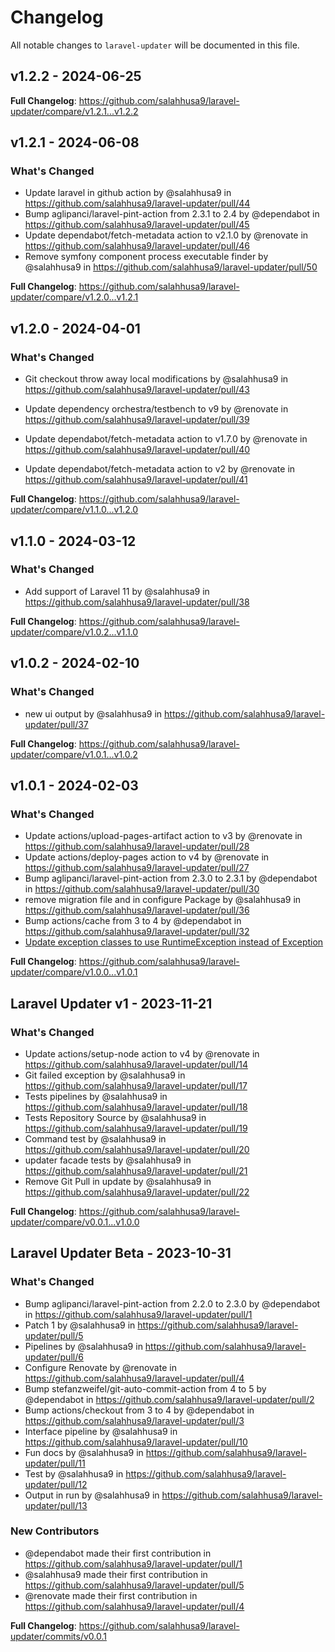 # Changelog

All notable changes to `laravel-updater` will be documented in this file.

## v1.2.2 - 2024-06-25

**Full Changelog**: https://github.com/salahhusa9/laravel-updater/compare/v1.2.1...v1.2.2

## v1.2.1 - 2024-06-08

### What's Changed

* Update laravel in github action by @salahhusa9 in https://github.com/salahhusa9/laravel-updater/pull/44
* Bump aglipanci/laravel-pint-action from 2.3.1 to 2.4 by @dependabot in https://github.com/salahhusa9/laravel-updater/pull/45
* Update dependabot/fetch-metadata action to v2.1.0 by @renovate in https://github.com/salahhusa9/laravel-updater/pull/46
* Remove  symfony component process executable finder by @salahhusa9 in https://github.com/salahhusa9/laravel-updater/pull/50

**Full Changelog**: https://github.com/salahhusa9/laravel-updater/compare/v1.2.0...v1.2.1

## v1.2.0 - 2024-04-01

### What's Changed

* Git checkout throw away local modifications by @salahhusa9 in https://github.com/salahhusa9/laravel-updater/pull/43
  
* Update dependency orchestra/testbench to v9 by @renovate in https://github.com/salahhusa9/laravel-updater/pull/39
  
* Update dependabot/fetch-metadata action to v1.7.0 by @renovate in https://github.com/salahhusa9/laravel-updater/pull/40
  
* Update dependabot/fetch-metadata action to v2 by @renovate in https://github.com/salahhusa9/laravel-updater/pull/41
  

**Full Changelog**: https://github.com/salahhusa9/laravel-updater/compare/v1.1.0...v1.2.0

## v1.1.0 - 2024-03-12

### What's Changed

* Add support of Laravel 11 by @salahhusa9 in https://github.com/salahhusa9/laravel-updater/pull/38

**Full Changelog**: https://github.com/salahhusa9/laravel-updater/compare/v1.0.2...v1.1.0

## v1.0.2 - 2024-02-10

### What's Changed

* new ui output by @salahhusa9 in https://github.com/salahhusa9/laravel-updater/pull/37

**Full Changelog**: https://github.com/salahhusa9/laravel-updater/compare/v1.0.1...v1.0.2

## v1.0.1 - 2024-02-03

### What's Changed

* Update actions/upload-pages-artifact action to v3 by @renovate in https://github.com/salahhusa9/laravel-updater/pull/28
* Update actions/deploy-pages action to v4 by @renovate in https://github.com/salahhusa9/laravel-updater/pull/27
* Bump aglipanci/laravel-pint-action from 2.3.0 to 2.3.1 by @dependabot in https://github.com/salahhusa9/laravel-updater/pull/30
* remove migration file and in configure Package by @salahhusa9 in https://github.com/salahhusa9/laravel-updater/pull/36
* Bump actions/cache from 3 to 4 by @dependabot in https://github.com/salahhusa9/laravel-updater/pull/32
* [Update exception classes to use RuntimeException instead of Exception](https://github.com/salahhusa9/laravel-updater/commit/705485c97efaa161da81b3cc825e2b20c1f43d6f)

**Full Changelog**: https://github.com/salahhusa9/laravel-updater/compare/v1.0.0...v1.0.1

## Laravel Updater v1 - 2023-11-21

### What's Changed

- Update actions/setup-node action to v4 by @renovate in https://github.com/salahhusa9/laravel-updater/pull/14
- Git failed exception by @salahhusa9 in https://github.com/salahhusa9/laravel-updater/pull/17
- Tests pipelines by @salahhusa9 in https://github.com/salahhusa9/laravel-updater/pull/18
- Tests Repository Source by @salahhusa9 in https://github.com/salahhusa9/laravel-updater/pull/19
- Command test by @salahhusa9 in https://github.com/salahhusa9/laravel-updater/pull/20
- updater facade tests by @salahhusa9 in https://github.com/salahhusa9/laravel-updater/pull/21
- Remove Git Pull in update by @salahhusa9 in https://github.com/salahhusa9/laravel-updater/pull/22

**Full Changelog**: https://github.com/salahhusa9/laravel-updater/compare/v0.0.1...v1.0.0

## Laravel Updater Beta - 2023-10-31

### What's Changed

- Bump aglipanci/laravel-pint-action from 2.2.0 to 2.3.0 by @dependabot in https://github.com/salahhusa9/laravel-updater/pull/1
- Patch 1 by @salahhusa9 in https://github.com/salahhusa9/laravel-updater/pull/5
- Pipelines by @salahhusa9 in https://github.com/salahhusa9/laravel-updater/pull/6
- Configure Renovate by @renovate in https://github.com/salahhusa9/laravel-updater/pull/4
- Bump stefanzweifel/git-auto-commit-action from 4 to 5 by @dependabot in https://github.com/salahhusa9/laravel-updater/pull/2
- Bump actions/checkout from 3 to 4 by @dependabot in https://github.com/salahhusa9/laravel-updater/pull/3
- Interface pipeline by @salahhusa9 in https://github.com/salahhusa9/laravel-updater/pull/10
- Fun docs by @salahhusa9 in https://github.com/salahhusa9/laravel-updater/pull/11
- Test by @salahhusa9 in https://github.com/salahhusa9/laravel-updater/pull/12
- Output in run by @salahhusa9 in https://github.com/salahhusa9/laravel-updater/pull/13

### New Contributors

- @dependabot made their first contribution in https://github.com/salahhusa9/laravel-updater/pull/1
- @salahhusa9 made their first contribution in https://github.com/salahhusa9/laravel-updater/pull/5
- @renovate made their first contribution in https://github.com/salahhusa9/laravel-updater/pull/4

**Full Changelog**: https://github.com/salahhusa9/laravel-updater/commits/v0.0.1

